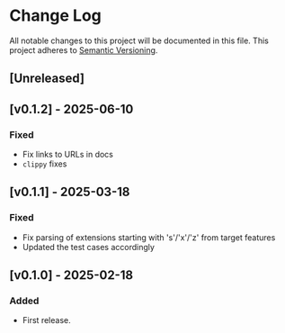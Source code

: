 # Change Log

All notable changes to this project will be documented in this file.
This project adheres to [Semantic Versioning](http://semver.org/).

## [Unreleased]

## [v0.1.2] - 2025-06-10

### Fixed

- Fix links to URLs in docs
- `clippy` fixes

## [v0.1.1] - 2025-03-18

### Fixed

- Fix parsing of extensions starting with 's'/'x'/'z' from target features 
- Updated the test cases accordingly

## [v0.1.0] - 2025-02-18

### Added

- First release.
